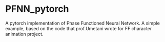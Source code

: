 # PFNN_pytorch
A pytorch implementation of Phase Functioned Neural Network.
A simple example, based on the code that prof.Umetani wrote for FF character animation project. 
